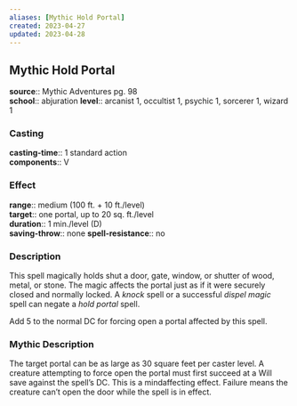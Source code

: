 ```yaml
---
aliases: [Mythic Hold Portal]
created: 2023-04-27
updated: 2023-04-28
---
```


## Mythic Hold Portal

**source**:: Mythic Adventures pg. 98  
**school**:: abjuration
**level**:: arcanist 1, occultist 1, psychic 1, sorcerer 1, wizard 1

### Casting

**casting-time**:: 1 standard action  
**components**:: V

### Effect

**range**:: medium (100 ft. + 10 ft./level)  
**target**:: one portal, up to 20 sq. ft./level  
**duration**:: 1 min./level (D)  
**saving-throw**:: none
**spell-resistance**:: no

### Description

This spell magically holds shut a door, gate, window, or shutter of wood, metal, or stone. The magic affects the portal just as if it were securely closed and normally locked. A *knock* spell or a successful *dispel magic* spell can negate a *hold portal* spell.  
  
Add 5 to the normal DC for forcing open a portal affected by this spell.

### Mythic Description

The target portal can be as large as 30 square feet per caster level. A creature attempting to force open the portal must first succeed at a Will save against the spell’s DC. This is a mindaffecting effect. Failure means the creature can’t open the door while the spell is in effect.
